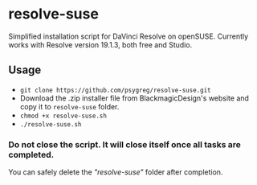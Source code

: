 # resolve-suse
Simplified installation script for DaVinci Resolve on openSUSE. Currently works with Resolve version 19.1.3, both free and Studio.

## Usage

- `git clone https://github.com/psygreg/resolve-suse.git`
- Download the .zip installer file from BlackmagicDesign's website and copy it to `resolve-suse` folder.
- `chmod +x resolve-suse.sh`
- `./resolve-suse.sh`

### Do not close the script. It will close itself once all tasks are completed.
You can safely delete the *"resolve-suse"* folder after completion.
